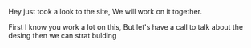 Hey just took a look to the site, We will work on it together.

First I know you work a lot on this, But let's have a call to talk about the desing then we can strat bulding